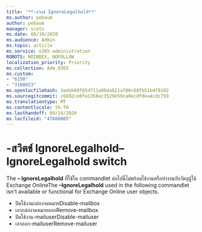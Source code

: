 ```yaml
---
title: '**-สวิตช์ IgnoreLegalhold**'
ms.author: pebaum
author: pebaum
manager: scotv
ms.date: 08/10/2020
ms.audience: Admin
ms.topic: article
ms.service: o365-administration
ROBOTS: NOINDEX, NOFOLLOW
localization_priority: Priority
ms.collection: Adm_O365
ms.custom:
- "6150"
- "3100023"
ms.openlocfilehash: 3adeb60f65d711a08da821a786c68fb51b4f8102
ms.sourcegitcommit: c6692ce0fa1358ec3529e59ca0ecdfdea4cdc759
ms.translationtype: MT
ms.contentlocale: th-TH
ms.lasthandoff: 09/14/2020
ms.locfileid: "47668005"
---
```

# <a name="ignorelegalhold-switch"></a><span data-ttu-id="294f4-102">**-สวิตช์ IgnoreLegalhold**</span><span class="sxs-lookup"><span data-stu-id="294f4-102">**–IgnoreLegalhold** switch</span></span>

<span data-ttu-id="294f4-103">The **– IgnoreLegalhold** ที่ใช้ใน commandlet ต่อไปนี้ไม่พร้อมใช้งานหรือทำงานกับวัตถุผู้ใช้ Exchange Online</span><span class="sxs-lookup"><span data-stu-id="294f4-103">The **–IgnoreLegalhold** used in the following commandlet isn't available or functional for Exchange Online user objects.</span></span>

- <span data-ttu-id="294f4-104">ปิดใช้งานกล่องจดหมาย</span><span class="sxs-lookup"><span data-stu-id="294f4-104">Disable-mailbox</span></span>
- <span data-ttu-id="294f4-105">เอากล่องจดหมายออก</span><span class="sxs-lookup"><span data-stu-id="294f4-105">Remove-mailbox</span></span>
- <span data-ttu-id="294f4-106">ปิดใช้งาน-mailuser</span><span class="sxs-lookup"><span data-stu-id="294f4-106">Disable-mailuser</span></span>
- <span data-ttu-id="294f4-107">เอาออก-mailuser</span><span class="sxs-lookup"><span data-stu-id="294f4-107">Remove-mailuser</span></span>